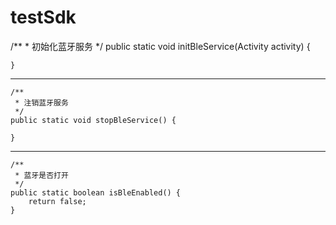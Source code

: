# testSdk

  /**
     * 初始化蓝牙服务
     */
    public static void initBleService(Activity activity) {

    }
---
    /**
     * 注销蓝牙服务
     */
    public static void stopBleService() {

    }
---
    /**
     * 蓝牙是否打开
     */
    public static boolean isBleEnabled() {
        return false;
    }
